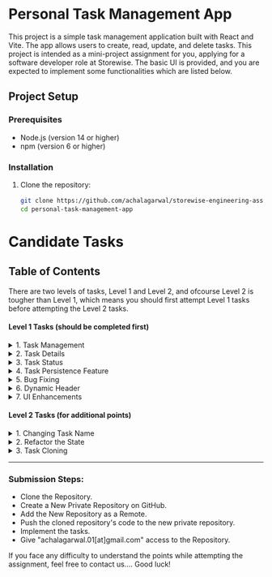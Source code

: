 # Personal Task Management App

This project is a simple task management application built with React and Vite. The app allows users to create, read, update, and delete tasks. This project is intended as a mini-project assignment for you, applying for a software developer role at Storewise. The basic UI is provided, and you are expected to implement some functionalities which are listed below.

## Project Setup

### Prerequisites

- Node.js (version 14 or higher)
- npm (version 6 or higher)

### Installation

1. Clone the repository:
   ```bash
   git clone https://github.com/achalagarwal/storewise-engineering-assignment.git
   cd personal-task-management-app
   ```

# Candidate Tasks

## Table of Contents

There are two levels of tasks, Level 1 and Level 2, and ofcourse Level 2 is tougher than Level 1, which means you should first attempt Level 1 tasks before attempting the Level 2 tasks.

#### Level 1 Tasks (should be completed first)

<details>
<summary id="task-management">1. Task Management</summary>

### 1.1 Change UI for displaying list of tasks:

- **Currently** each task is displayed in a single and separate row
- **Task** is to display it like miniature cards in the same row, but different column (as shown below)

<img width="554" alt="Screenshot 2024-07-30 at 2 13 10 PM" src="https://github.com/user-attachments/assets/4d74833d-24de-4b06-a98b-9c974d762c04">

### 1.2 Update Task:

- Allow users to edit existing content of the tasks.

### 1.3 Delete Task:

- Allow users to manually delete tasks.
- When a task is deleted, it should be removed from both the board and the persistent storage.

</details>

<details>
<summary id="task-details">2. Task Details</summary>

### View Task Details:

- Allow users to click on a created task to view and edit its details in **modal effect**.
- The modal effect should look like this Image.
- You can add any npm dependency for the modal

![Demo Modal Task Image](src/assets/demo-modal-task-image.png)

</details>

<details>
<summary id="task-status">3. Task Status</summary>

### Task Status Management:

- Add statuses to tasks such as "Pending," "Complete," and "In Progress."
- Allow users to update the status of a task.

</details>

<details>
<summary id="task-status">4. Task Persistence Feature</summary>

### Task Persistence Feature:

- Ensure that tasks created by the user are saved and persist even after a page refresh, until they are manually deleted.

</details>

<details>
<summary id="bug-fixing">5. Bug Fixing</summary>

### Identify and Fix Bugs:

- When the "Add Task" button is clicked five times quickly, the count of tasks should be five.
- Currently, the task count does not match the number of rapid clicks due to a bug in the existing codebase.

</details>

<details>
<summary id="dynamic-header">6. Dynamic Header</summary>

### API Integration:

- Integrate the provided API ([API link](https://10000--main--fastapi--admin.dev.storewise.in/)) to fetch the current date.
- Display the fetched date in the header of the app.

</details>

<details>
<summary id="ui-enhancements">7. UI Enhancements</summary>

### 7.1 Hover States:

- Enhance the user interface by providing visual feedback when users hover over interactive elements.

![Demo Modal Task Image](src/assets/hover-effect-demo.png)

### 7.2 Responsive Design:

- Ensure the app is responsive and looks good on all screen sizes.

### 7.3 UI Improvements:

- Add any additional UI improvements you deem necessary.

</details>

#### Level 2 Tasks (for additional points)

<details>
<summary id="dynamic-header">1. Changing Task Name</summary>

### User Should be able to write task name:

- You will have to add a feature where when we click on create task, task name should be filled at the same time by user.

</details>

<details>
<summary id="dynamic-header">2. Refactor the State</summary>

### No Internal State in Task Cards:

- The task cards should not use any state management hooks (useState, useReducer, etc.) internally.
- Make the task card have no useState or any other hook.
- Task cards should display their data passed down from the other component.
- Ensure the application continues to function correctly after the refactor.

</details>

<details>
<summary id="task-cloning">3. Task Cloning</summary>

### Clone Task:

- Added a "Clone Task" button next to the "Create Task" button.
- When the "Clone Task" button is clicked, display a dropdown menu containing the names of all existing tasks.
- When a task is selected from the dropdown, duplicate the selected task and add the duplicate to the board.
- The data of selected task should be present in the duplicate.

</details>

---

### Submission Steps:

- Clone the Repository.
- Create a New Private Repository on GitHub.
- Add the New Repository as a Remote.
- Push the cloned repository's code to the new private repository.
- Implement the tasks.
- Give "achalagarwal.01[at]gmail.com" access to the Repository.

If you face any difficulty to understand the points while attempting the assignment, feel free to contact us....
Good luck!
